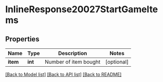 # InlineResponse20027StartGameItems

## Properties
Name | Type | Description | Notes
------------ | ------------- | ------------- | -------------
**item** | **int** | Number of item bought | [optional] 

[[Back to Model list]](../README.md#documentation-for-models) [[Back to API list]](../README.md#documentation-for-api-endpoints) [[Back to README]](../README.md)


